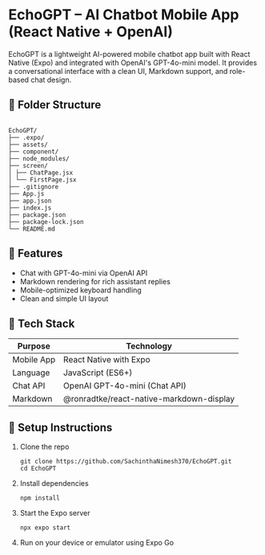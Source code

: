 # EchoGPT – AI Chatbot Mobile App (React Native + OpenAI)

EchoGPT is a lightweight AI-powered mobile chatbot app built with React Native (Expo) and integrated with OpenAI's GPT-4o-mini model. It provides a conversational interface with a clean UI, Markdown support, and role-based chat design.

## 📁 Folder Structure
```

EchoGPT/
├── .expo/
├── assets/
├── component/
├── node_modules/
├── screen/
│ ├── ChatPage.jsx
│ └── FirstPage.jsx
├── .gitignore
├── App.js
├── app.json
├── index.js
├── package.json
├── package-lock.json
└── README.md

```


## 🚀 Features

- Chat with GPT-4o-mini via OpenAI API
- Markdown rendering for rich assistant replies
- Mobile-optimized keyboard handling
- Clean and simple UI layout

## 🧠 Tech Stack

| Purpose      | Technology                                        |
|--------------|---------------------------------------------------|
| Mobile App   | React Native with Expo                            |
| Language     | JavaScript (ES6+)                                 |
| Chat API     | OpenAI GPT-4o-mini (Chat API)                     |
| Markdown     | @ronradtke/react-native-markdown-display          |

## 📲 Setup Instructions

1. Clone the repo
    ```
    git clone https://github.com/SachinthaNimesh370/EchoGPT.git
    cd EchoGPT
    ```
2. Install dependencies
    ```
    npm install
    ```
3. Start the Expo server
    ```
    npx expo start
    ```
4. Run on your device or emulator using Expo Go




